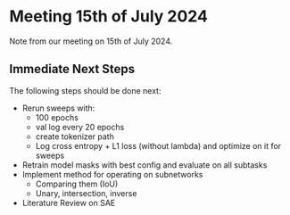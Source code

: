 # Meeting 15th of July 2024
Note from our meeting on 15th of July 2024.

## Immediate Next Steps
The following steps should be done next:

- Rerun sweeps with:
  - 100 epochs
  - val log every 20 epochs
  - create tokenizer path
  - Log cross entropy + L1 loss (without lambda) and optimize on it for sweeps
- Retrain model masks with best config and evaluate on all subtasks
- Implement method for operating on subnetworks
  - Comparing them (IoU)
  - Unary, intersection, inverse
- Literature Review on SAE
